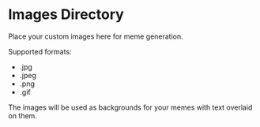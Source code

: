 # Images Directory

Place your custom images here for meme generation.

Supported formats:
- .jpg
- .jpeg  
- .png
- .gif

The images will be used as backgrounds for your memes with text overlaid on them.
